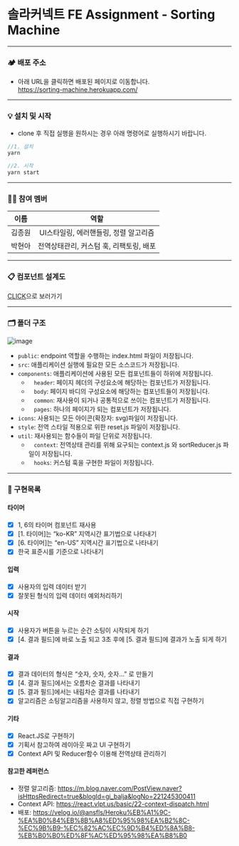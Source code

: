 # 솔라커넥트 FE Assignment - Sorting Machine

---

### 🏕 배포 주소

- 아래 URL을 클릭하면 배포된 페이지로 이동합니다. <br>
  https://sorting-machine.herokuapp.com/

---

### 💡 설치 및 시작
- clone 후 직접 실행을 원하시는 경우 아래 명령어로 실행하시기 바랍니다.
```js
//1. 설치
yarn

//2. 시작
yarn start
```

---

### 🧑‍💻 참여 멤버

|  이름  |                  역할                   |
| :----: | :-------------------------------------: |
| 김종원 |  UI스타일링, 에러핸들링, 정렬 알고리즘  |
| 박현아 | 전역상태관리, 커스텀 훅, 리팩토링, 배포 |

---

### 📋 컴포넌트 설계도

<a href="https://docs.google.com/presentation/d/1h4IkWs4X6zG6ExVKuzop4pgL0C1myERr2Z7Fwgu16kc/edit?userstoinvite=whddnjs1715@gmail.com&actionButton=1#slide=id.p" target="_blank">CLICK</a>으로 보러가기

---

### 🗂 폴더 구조

![image](https://user-images.githubusercontent.com/65105537/129830505-eab9ee1a-8fbd-4fa3-8a3f-b1bf94f0f970.png)

- `public`: endpoint 역할을 수행하는 index.html 파일이 저장됩니다.<br>
- `src`: 애플리케이션 실행에 필요한 모든 소스코드가 저장됩니다.<br>
- `components`: 애플리케이션에 사용된 모든 컴포넌트들이 하위에 저장됩니다.<br>
    - &nbsp;&nbsp;&nbsp;`header`: 페이지 헤더의 구성요소에 해당하는 컴포넌트가 저장됩니다.<br>
    - &nbsp;&nbsp;&nbsp;`body`: 페이지 바디의 구성요소에 해당하는 컴포넌트들이 저장됩니다.<br>
    - &nbsp;&nbsp;&nbsp;`common`: 재사용이 되거나 공통적으로 쓰이는 컴포넌트가 저장됩니다.<br>
    - &nbsp;&nbsp;&nbsp;`pages`: 하나의 페이지가 되는 컴포넌트가 저장됩니다. <br>
- `icons`: 사용되는 모든 아이콘(확장자: svg)파일이 저장됩니다.<br>
- `style`: 전역 스타일 적용으로 위한 reset.js 파일이 저장됩니다.<br>
- `util`: 재사용되는 함수들이 파일 단위로 저장됩니다.<br>
    - &nbsp;&nbsp;&nbsp;`context`: 전역상태 관리를 위해 요구되는 context.js 와 sortReducer.js 파일이 저장됩니다.<br>
    - &nbsp;&nbsp;&nbsp;`hooks`: 커스텀 훅을 구현한 파일이 저장됩니다.<br>

---

### 📝 구현목록

#### 타이머

- [x] 1, 6의 타이머 컴포넌트 재사용
- [x] [1. 타이머]는 “ko-KR” 지역시간 표기법으로 나타내기
- [x] [6. 타이머]는 “en-US” 지역시간 표기법으로 나타내기
- [x] 한국 표준시를 기준으로 나타내기

#### 입력

- [x] 사용자의 입력 데이터 받기
- [x] 잘못된 형식의 입력 데이터 예외처리하기

#### 시작

- [x] 사용자가 버튼을 누르는 순간 소팅이 시작되게 하기
- [x] [4. 결과 필드]에 바로 노출 되고 3초 후에 [5. 결과 필드]에 결과가 노출 되게 하기

#### 결과

- [x] 결과 데이터의 형식은 “숫자, 숫자, 숫자…” 로 만들기
- [x] [4. 결과 필드]에서는 오름차순 결과를 나타내기
- [x] [5. 결과 필드]에서는 내림차순 결과를 나타내기
- [x] 알고리즘은 소팅알고리즘을 사용하지 않고, 정렬 방법으로 직접 구현하기

#### 기타

- [x] React.JS로 구현하기
- [x] 기획서 참고하여 레이아웃 짜고 UI 구현하기
- [x] Context API 및 Reducer함수 이용해 전역상태 관리하기

#### 참고한 레퍼런스

- 정렬 알고리즘: https://m.blog.naver.com/PostView.naver?isHttpsRedirect=true&blogId=gi_balja&logNo=221245300411
- Context API: https://react.vlpt.us/basic/22-context-dispatch.html
- 배포: https://velog.io/@ansfls/Heroku%EB%A1%9C-%EA%B0%84%EB%8B%A8%ED%95%98%EA%B2%8C-%EC%9B%B9-%EC%82%AC%EC%9D%B4%ED%8A%B8-%EB%B0%B0%ED%8F%AC%ED%95%98%EA%B8%B0
